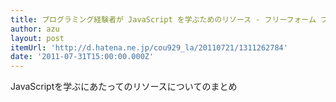 ```yaml
---
title: プログラミング経験者が JavaScript を学ぶためのリソース - フリーフォーム フリークアウト
author: azu
layout: post
itemUrl: 'http://d.hatena.ne.jp/cou929_la/20110721/1311262784'
date: '2011-07-31T15:00:00.000Z'
---
```

JavaScriptを学ぶにあたってのリソースについてのまとめ
